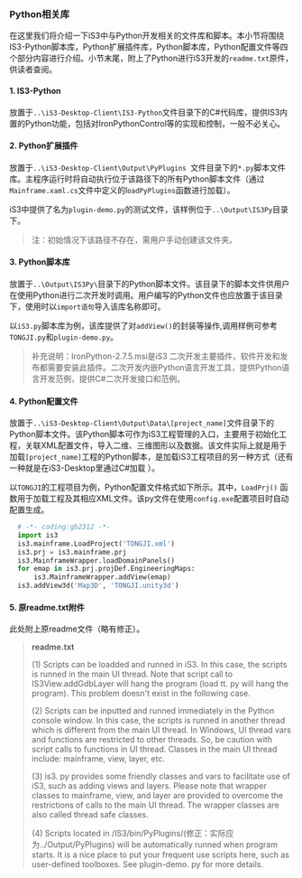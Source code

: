 ###  Python相关库

在这里我们将介绍一下iS3中与Python开发相关的文件库和脚本。本小节将围绕IS3-Python脚本库，Python扩展插件库，Python脚本库，Python配置文件等四个部分内容进行介绍。小节末尾，附上了Python进行iS3开发的`readme.txt`原件，供读者查阅。

#### 1. IS3-Python

放置于`..\iS3-Desktop-Client\IS3-Python`文件目录下的C#代码库，提供IS3内置的Python功能，包括对IronPythonControl等的实现和控制，一般不必关心。

#### 2. Python扩展插件

放置于`..\iS3-Desktop-Client\Output\PyPlugins `文件目录下的`*.py`脚本文件库。主程序运行时将自动执行位于该路径下的所有Python脚本文件（通过`Mainframe.xaml.cs`文件中定义的l`oadPyPlugins`函数进行加载）。

iS3中提供了名为`plugin-demo.py`的测试文件，该样例位于`..\Output\IS3Py`目录下。

> 注：初始情况下该路径不存在，需用户手动创建该文件夹。

#### 3. Python脚本库

放置于`..\Output\IS3Py\`目录下的Python脚本文件。该目录下的脚本文件供用户在使用Python进行二次开发时调用。用户编写的Python文件也应放置于该目录下，使用时以`import语句`导入该库名称即可。

以`iS3.py`脚本库为例，该库提供了对`addView()`的封装等操作,调用样例可参考`TONGJI.py`和`plugin-demo.py`。

> 补充说明：IronPython-2.7.5.msi是iS3 二次开发主要插件，软件开发和发布都需要安装此插件。二次开发内嵌Python语言开发工具，提供Python语言开发范例，提供C#二次开发接口和范例。   

#### 4. Python配置文件

放置于`..\iS3-Desktop-Client\Output\Data\[project_name]`文件目录下的Python脚本文件。该Python脚本可作为iS3工程管理的入口，主要用于初始化工程，关联XML配置文件，导入二维、三维图形以及数据。该文件实际上就是用于加载`[project_name]`工程的Python脚本，是加载iS3工程项目的另一种方式（还有一种就是在iS3-Desktop里通过C#加载 ）。

以`TONGJI`的工程项目为例，Python配置文件格式如下所示。其中，`LoadPrj()` 函数用于加载工程及其相应XML文件。该py文件在使用`config.exe`配置项目时自动配置生成。

 ```python
   # -*- coding:gb2312 -*-
   import is3
   is3.mainframe.LoadProject('TONGJI.xml')
   is3.prj = is3.mainframe.prj
   is3.MainframeWrapper.loadDomainPanels()
   for emap in is3.prj.projDef.EngineeringMaps:
       is3.MainframeWrapper.addView(emap)
   is3.addView3d('Map3D', 'TONGJI.unity3d')
 ```

#### 5. 原readme.txt附件

此处附上原readme文件（略有修正）。

> **readme.txt**
>
> (1) Scripts can be loadded and runned in iS3. In this case, the scripts is runned in the main UI thread. Note that script call to IS3View.addGdbLayer will hang the program (load tt. py will hang the program). This problem doesn't exist in the following case.
>
> (2) Scripts can be inputted and runned immediately in the Python console window. In this case, the scripts is runned in another thread which is different from the main UI thread. In Windows, UI thread vars and functions are restricted to other threads. So, be caution with script calls to functions in UI thread. Classes in the main UI thread include: mainframe, view, layer, etc.
>
> (3) is3. py provides some friendly classes and vars to facilitate use of iS3, such as adding views and layers. Please note that wrapper classes to mainframe, view, and layer are provided to overcome the restrictions of calls to the main UI thread. The wrapper classes are also called thread safe classes.
>
> (4) Scripts located in /IS3/bin/PyPlugins/(修正：实际应为../Output/PyPlugins)  will be automatically runned when program starts. It is a nice place to put your frequent use scripts here, such as user-defined toolboxes. See plugin-demo. py for more details.

